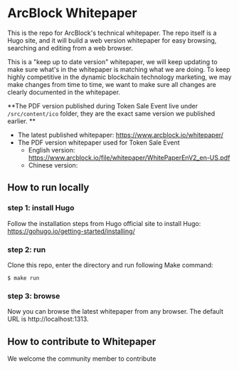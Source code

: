 # ArcBlock Whitepaper

This is the repo for ArcBlock's technical whitepaper. The repo itself is a Hugo site, and it will build a web version whitepaper for easy browsing, searching and editing from a web browser.

This is a "keep up to date version" whitepaper, we will keep updating to make sure what's in the whitepaper is matching what we are doing. To keep highly competitive in the dynamic blockchain technology marketing, we may make changes from time to time, we want to make sure all changes are clearly documented in the whitepaper. 

**The PDF version published during Token Sale Event live under `/src/content/ico` folder, they are the exact same version we published earlier. **

- The latest published whitepaper:  https://www.arcblock.io/whitepaper/
- The PDF version whitepaper used for Token Sale Event
  - English version: https://www.arcblock.io/file/whitepaper/WhitePaperEnV2_en-US.pdf
  - Chinese version: 

## How to run locally

### step 1: install Hugo

Follow the installation steps from Hugo official site to install Hugo: https://gohugo.io/getting-started/installing/ 

### step 2: run

Clone this repo, enter the directory and run following Make command: 

```
$ make run
```

### step 3: browse

Now you can browse the latest whitepaper from any browser. The default URL is http://localhost:1313. 



## How to contribute to Whitepaper

We welcome the community member to contribute 
